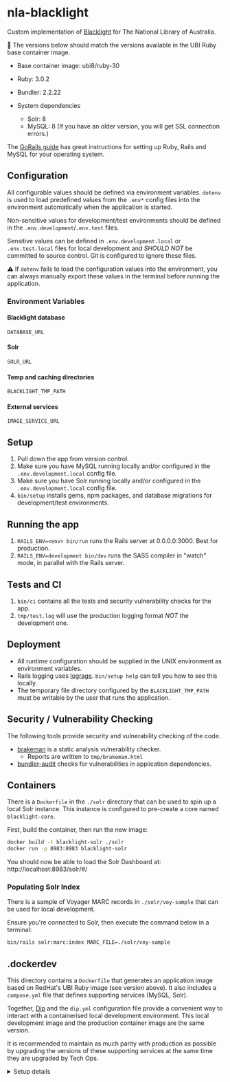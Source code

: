 # nla-blacklight

Custom implementation of [Blacklight](http://projectblacklight.org/) for The National Library of Australia.

🚨 The versions below should match the versions available in the UBI Ruby base container image.

* Base container image: ubi8/ruby-30
* Ruby: 3.0.2
* Bundler: 2.2.22

* System dependencies
    - Solr: 8
    - MySQL: 8 (If you have an older version, you will get SSL connection errors.)

The [GoRails guide](https://gorails.com/setup) has great instructions for setting up Ruby, Rails and MySQL for your operating system.

## Configuration

All configurable values should be defined via environment variables. `dotenv` is used to load predefined values
from the `.env*` config files into the environment automatically when the application is started.

Non-sensitive values for development/test environments should be defined in the `.env.development`/`.env.test` files.

Sensitive values can be defined in `.env.development.local` or `.env.test.local` files for local development 
and *SHOULD NOT* be committed to source control. Git is configured to ignore these files.

⚠️ If `dotenv` fails to load the configuration values into the environment, you can always manually export these
values in the terminal before running the application.

### Environment Variables

#### Blacklight database
    DATABASE_URL

#### Solr
    SOLR_URL

#### Temp and caching directories
    BLACKLIGHT_TMP_PATH

#### External services
    IMAGE_SERVICE_URL

## Setup

1. Pull down the app from version control.
2. Make sure you have MySQL running locally and/or configured in the `.env.development.local` config file.
3. Make sure you have Solr running locally and/or configured in the `.env.development.local` config file.
4. `bin/setup` installs gems, npm packages, and database migrations for development/test environments.

## Running the app

1. `RAILS_ENV=<env> bin/run` runs the Rails server at 0.0.0.0:3000. Best for production.
2. `RAILS_ENV=development bin/dev` runs the SASS compiler in "watch" mode, in parallel with the Rails server.

## Tests and CI

1. `bin/ci` contains all the tests and security vulnerability checks for the app.
2. `tmp/test.log` will use the production logging format *NOT* the development one.

## Deployment

* All runtime configuration should be supplied in the UNIX environment as environment variables.
* Rails logging uses [lograge](https://github.com/roidrage/lograge). `bin/setup help` can tell you how to see this locally.
* The temporary file directory configured by the `BLACKLIGHT_TMP_PATH` must be writable by the user that runs the application.

## Security / Vulnerability Checking

The following tools provide security and vulnerability checking of the code.

* [brakeman](https://github.com/presidentbeef/brakeman) is a static analysis vulnerability checker.
    * Reports are written to `tmp/brakeman.html`
* [bundler-audit](https://github.com/rubysec/bundler-audit) checks for vulnerabilities in application dependencies.

## Containers

There is a `Dockerfile` in the `./solr` directory that can be used to spin up a local Solr instance. This instance
is configured to pre-create a core named `blacklight-core`.

First, build the container, then run the new image:

```bash
docker build -t blacklight-solr ./solr
docker run -p 8983:8983 blacklight-solr
```

You should now be able to load the Solr Dashboard at: http://localhost:8983/solr/#/

### Populating Solr Index

There is a sample of Voyager MARC records in `./solr/voy-sample` that can be used for local development.

Ensure you're connected to Solr, then execute the command below in a terminal:

```bash
bin/rails solr:marc:index MARC_FILE=./solr/voy-sample
```

## .dockerdev

This directory contains a `Dockerfile` that generates an application image based on RedHat's UBI Ruby image
(see version above).
It also includes a `compose.yml` file that defines supporting services (MySQL, Solr).

Together, [Dip](https://github.com/bibendi/dip) and the `dip.yml` configuration file provide a convenient way to
interact with a containerised local development environment. This local development image and the production
container image are the same version.

It is recommended to maintain as much parity with production as possible by upgrading the versions of these
supporting services at the same time they are upgraded by Tech Ops.
<details>
<summary>Setup details</summary>

### Install Dip

```bash
gem install dip
```

#### Common Commands

- `dip provision` pulls down container images and create containers, volumes and networks.
- `dip down --volumes` removes all containers, volumes and networks.
- `dip up` is the same as `docker-compose up`.
- `dip stop` is the same as `docker-compose stop`.
- `dip rails s` runs the Rails server at http://localhost:3000.
- `dip runner` opens a terminal in the Rails container with all supporting services.
- `dip bash` opens a terminal in the Rails container without supporting services.

### Development Workflow

```bash
dip provision # pull container images and build application image (if needed)
dip up # start all the containers
dip stop # stop all the containers

# if you need to run commands in a terminal
dip runner
```
</details>
